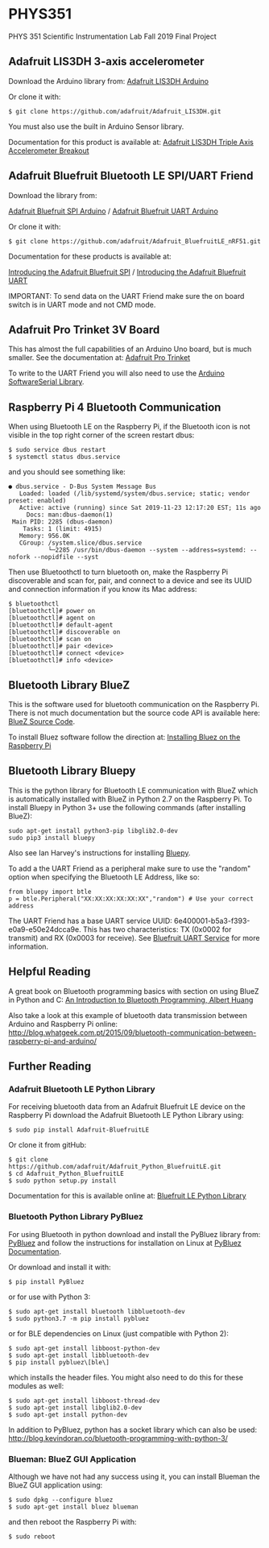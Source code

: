 # PHYS351
PHYS 351 Scientific Instrumentation Lab Fall 2019 Final Project

## Adafruit LIS3DH 3-axis accelerometer
Download the Arduino library from:
[Adafruit LIS3DH Arduino](https://learn.adafruit.com/adafruit-lis3dh-triple-axis-accelerometer-breakout/arduino)

Or clone it with:
```
$ git clone https://github.com/adafruit/Adafruit_LIS3DH.git
```

You must also use the built in Arduino Sensor library.

Documentation for this product is available at:
[Adafruit LIS3DH Triple Axis Accelerometer Breakout](https://cdn-learn.adafruit.com/downloads/pdf/adafruit-lis3dh-triple-axis-accelerometer-breakout.pdf)

## Adafruit Bluefruit Bluetooth LE SPI/UART Friend
Download the library from:

[Adafruit Bluefruit SPI Arduino](https://learn.adafruit.com/introducing-the-adafruit-bluefruit-spi-breakout/software) / [Adafruit Bluefruit UART Arduino](https://learn.adafruit.com/introducing-the-adafruit-bluefruit-le-uart-friend/software)

Or clone it with:
```
$ git clone https://github.com/adafruit/Adafruit_BluefruitLE_nRF51.git
```

Documentation for these products is available at:

[Introducing the Adafruit Bluefruit SPI](https://cdn-learn.adafruit.com/downloads/pdf/introducing-the-adafruit-bluefruit-spi-breakout.pdf) / [Introducing the Adafruit Bluefruit UART](https://cdn-learn.adafruit.com/downloads/pdf/introducing-the-adafruit-bluefruit-le-uart-friend.pdf)

IMPORTANT: To send data on the UART Friend make sure the on board switch is in UART mode and not CMD mode.

## Adafruit Pro Trinket 3V Board
This has almost the full capabilities of an Arduino Uno board, but is much smaller.  See the documentation at:
[Adafruit Pro Trinket](https://cdn-learn.adafruit.com/downloads/pdf/introducing-pro-trinket.pdf)

To write to the UART Friend you will also need to use the [Arduino SoftwareSerial Library](https://www.arduino.cc/en/Reference/softwareSerial).


## Raspberry Pi 4 Bluetooth Communication
When using Bluetooth LE on the Raspberry Pi, if the Bluetooth icon is not visible in the top right corner of the screen restart dbus:
```
$ sudo service dbus restart
$ systemctl status dbus.service
```
and you should see something like:
```
● dbus.service - D-Bus System Message Bus
   Loaded: loaded (/lib/systemd/system/dbus.service; static; vendor preset: enabled)
   Active: active (running) since Sat 2019-11-23 12:17:20 EST; 11s ago
     Docs: man:dbus-daemon(1)
 Main PID: 2285 (dbus-daemon)
    Tasks: 1 (limit: 4915)
   Memory: 956.0K
   CGroup: /system.slice/dbus.service
           └─2285 /usr/bin/dbus-daemon --system --address=systemd: --nofork --nopidfile --syst
```
Then use Bluetoothctl to turn bluetooth on, make the Raspberry Pi discoverable and scan for, pair, and connect to a device and see its UUID and connection information if you know its Mac address:
```
$ bluetoothctl
[bluetoothctl]# power on
[bluetoothctl]# agent on
[bluetoothctl]# default-agent
[bluetoothctl]# discoverable on
[bluetoothctl]# scan on
[bluetoothctl]# pair <device>
[bluetoothctl]# connect <device>
[bluetoothctl]# info <device>
```

## Bluetooth Library BlueZ
This is the software used for bluetooth communication on the Raspberry Pi.  There is not much documentation but the source code API is available here: [BlueZ Source Code](https://git.kernel.org/pub/scm/bluetooth/bluez.git/tree/).

To install Bluez software follow the direction at:
[Installing Bluez on the Raspberry Pi](https://learn.adafruit.com/install-bluez-on-the-raspberry-pi/installation)

## Bluetooth Library Bluepy
This is the python library for Bluetooth LE communication with BlueZ which is automatically installed with BlueZ in Python 2.7 on the Raspberry Pi.  To install Bluepy in Python 3+ use the following commands (after installing BlueZ):
```
sudo apt-get install python3-pip libglib2.0-dev
sudo pip3 install bluepy
```
Also see Ian Harvey's instructions for installing [Bluepy](https://github.com/IanHarvey/bluepy).

To add a the UART Friend as a peripheral make sure to use the "random" option when specifying the Bluetooth LE Address, like so:
```
from bluepy import btle
p = btle.Peripheral("XX:XX:XX:XX:XX:XX","random") # Use your correct address
```
The UART Friend has a base UART service UUID: 6e400001-b5a3-f393-e0a9-e50e24dcca9e.  This has two characteristics: TX (0x0002 for transmit) and RX (0x0003 for receive).  See [Bluefruit UART Service](https://learn.adafruit.com/introducing-the-adafruit-bluefruit-le-uart-friend/uart-service) for more information.

## Helpful Reading
A great book on Bluetooth programming basics with section on using BlueZ in Python and C:
[An Introduction to Bluetooth Programming, Albert Huang](https://people.csail.mit.edu/albert/bluez-intro/index.html)

Also take a look at this example of bluetooth data transmission between Arduino and Raspberry Pi online:
http://blog.whatgeek.com.pt/2015/09/bluetooth-communication-between-raspberry-pi-and-arduino/

## Further Reading

### Adafruit Bluetooth LE Python Library
For receiving bluetooth data from an Adafruit Bluefruit LE device on the Raspberry Pi download the Adafruit Bluetooth LE Python Library using:
```
$ sudo pip install Adafruit-BluefruitLE
```

Or clone it from gitHub:
```
$ git clone https://github.com/adafruit/Adafruit_Python_BluefruitLE.git
$ cd Adafruit_Python_BluefruitLE
$ sudo python setup.py install
```
Documentation for this is available online at:
[Bluefruit LE Python Library](https://cdn-learn.adafruit.com/downloads/pdf/bluefruit-le-python-library.pdf)


### Bluetooth Python Library PyBluez
For using Bluetooth in python download and install the PyBluez library from:
[PyBluez](https://pypi.org/project/PyBluez/) and follow the instructions for installation on Linux at [PyBluez Documentation](https://pybluez.readthedocs.io/en/latest/install.html).

Or download and install it with:
```
$ pip install PyBluez
```
or for use with Python 3:
```
$ sudo apt-get install bluetooth libbluetooth-dev
$ sudo python3.7 -m pip install pybluez
```
or for BLE dependencies on Linux (just compatible with Python 2):
```
$ sudo apt-get install libboost-python-dev
$ sudo apt-get install libbluetooth-dev
$ pip install pybluez\[ble\]
```
which installs the header files. You might also need to do this for these modules as well:
```
$ sudo apt-get install libboost-thread-dev
$ sudo apt-get install libglib2.0-dev
$ sudo apt-get install python-dev
```
In addition to PyBluez, python has a socket library which can also be used:
http://blog.kevindoran.co/bluetooth-programming-with-python-3/

### Blueman: BlueZ GUI Application
Although we have not had any success using it, you can install Blueman the BlueZ GUI application using:
```
$ sudo dpkg --configure bluez
$ sudo apt-get install bluez blueman
```
and then reboot the Raspberry Pi with:
```
$ sudo reboot
```
